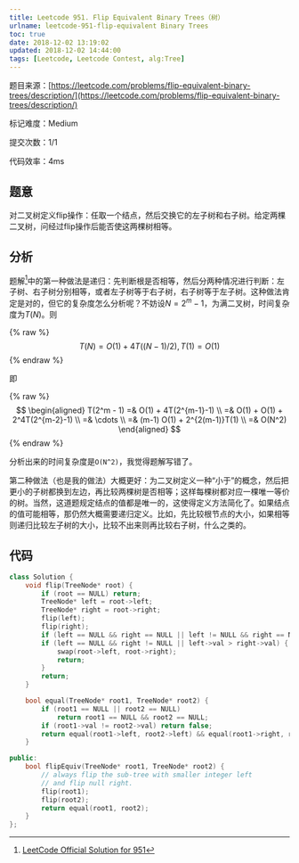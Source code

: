 ```yaml
---
title: Leetcode 951. Flip Equivalent Binary Trees（树）
urlname: leetcode-951-flip-equivalent Binary Trees
toc: true
date: 2018-12-02 13:19:02
updated: 2018-12-02 14:44:00
tags: [Leetcode, Leetcode Contest, alg:Tree]
---
```


题目来源：[https://leetcode.com/problems/flip-equivalent-binary-trees/description/](https://leetcode.com/problems/flip-equivalent-binary-trees/description/)

标记难度：Medium

提交次数：1/1

代码效率：4ms

## 题意

对二叉树定义flip操作：任取一个结点，然后交换它的左子树和右子树。给定两棵二叉树，问经过flip操作后能否使这两棵树相等。

## 分析

题解[^solution]中的第一种做法是递归：先判断根是否相等，然后分两种情况进行判断：左子树、右子树分别相等，或者左子树等于右子树，右子树等于左子树。这种做法肯定是对的，但它的复杂度怎么分析呢？不妨设$N = 2^m - 1$，为满二叉树，时间复杂度为$T(N)$。则

{% raw %}
$$T(N) = O(1) + 4T((N-1)/2), \, T(1)=O(1)$$
{% endraw %}

即

{% raw %}
$$
\begin{aligned}
T(2^m - 1) =& O(1) + 4T(2^{m-1}-1) \\
=& O(1) + O(1) + 2^4T(2^{m-2}-1) \\
=& \cdots \\
=& (m-1) O(1) + 2^{2(m-1)}T(1) \\
=& O(N^2)
\end{aligned}
$$
{% endraw %}

分析出来的时间复杂度是`O(N^2)`，我觉得题解写错了。

[^solution]: [LeetCode Official Solution for 951](https://leetcode.com/problems/flip-equivalent-binary-trees/solution/)

第二种做法（也是我的做法）大概更好：为二叉树定义一种“小于”的概念，然后把更小的子树都换到左边，再比较两棵树是否相等；这样每棵树都对应一棵唯一等价的树。当然，这道题规定结点的值都是唯一的，这使得定义方法简化了。如果结点的值可能相等，那仍然大概需要递归定义。比如，先比较根节点的大小，如果相等则递归比较左子树的大小，比较不出来则再比较右子树，什么之类的。

## 代码

```cpp
class Solution {
    void flip(TreeNode* root) {
        if (root == NULL) return;
        TreeNode* left = root->left;
        TreeNode* right = root->right;
        flip(left);
        flip(right);
        if (left == NULL && right == NULL || left != NULL && right == NULL) return;
        if (left == NULL && right != NULL || left->val > right->val) {
            swap(root->left, root->right);
            return;
        }
        return;
    }

    bool equal(TreeNode* root1, TreeNode* root2) {
        if (root1 == NULL || root2 == NULL)
            return root1 == NULL && root2 == NULL;
        if (root1->val != root2->val) return false;
        return equal(root1->left, root2->left) && equal(root1->right, root2->right);
    }

public:
    bool flipEquiv(TreeNode* root1, TreeNode* root2) {
        // always flip the sub-tree with smaller integer left
        // and flip null right.
        flip(root1);
        flip(root2);
        return equal(root1, root2);
    }
};
```
